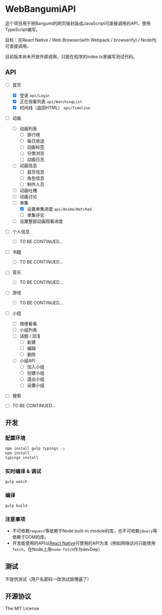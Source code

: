 WebBangumiAPI
======================================

这个项目用于把Bangumi的网页版封装成JavaScript可直接调用的API，使用TypeScript编写。

目标：在React Native / Web Browser(with Webpack / browserify) / Node均可直接调用。

目前版本尚未开放外部调用，只能在程序的index.ts里编写测试代码。

## API
- [ ] 首页
  - [x] 登录 ``api/Login``
  - [x] 正在观看列表 ``api/WatchingList``
  - [x] 时间线（返回HTML） ``api/Timeline``
- [ ] 动画
  - [ ] 动画列表
     - [ ] 排行榜
     - [ ] 每日放送
     - [ ] 动画标签
     - [ ] 分类浏览
     - [ ] 动画日志
  - [ ] 动画信息
     - [ ] 首页信息
     - [ ] 角色信息
     - [ ] 制作人员
  - [ ] 动画吐槽
  - [ ] 动画讨论
  - [ ] 单集
     - [x] 设置单集进度 ``api/Anime/Watched``
     - [ ] 单集评论
  - [ ] 设置整部动画观看进度
- [ ] 个人信息
     - [ ] TO BE CONTINUED...
- [ ] 书籍
     - [ ] TO BE CONTINUED...
- [ ] 音乐
     - [ ] TO BE CONTINUED...
- [ ] 游戏
     - [ ] TO BE CONTINUED...
- [ ] 小组
  - [ ] 随便看看
  - [ ] 小组列表
  - [ ] 话题 / 回复
      - [ ] 新建
      - [ ] 编辑
      - [ ] 删除
  - [ ] 小组API
      - [ ] 加入小组
      - [ ] 创建小组
      - [ ] 退出小组
      - [ ] 设置小组
- [ ] 搜索
- [ ] TO BE CONTINUED...
      

## 开发
### 配置环境
```bash
npm install gulp typings -g
npm install
typings install
```
### 实时编译 & 调试
```bash
gulp watch
```
### 编译
```bash
gulp build
```
### 注意事项
- 不可依赖``request``等依赖于Node built-in module的库，也不可依赖``jQuery``等依赖于DOM的库。
- 开发能使用的API以[React Native](https://facebook.github.io/react-native/)可使用的API为准（例如网络访问只能使用``fetch``，在Node上用``node-fetch``作为devDep）


## 测试
不提供测试（用户名密码一改测试就懵逼了）

## 开源协议
The MIT License